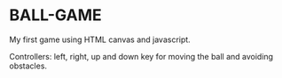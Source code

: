 # BALL-GAME
My first game using HTML canvas and javascript.


Controllers: left, right, up and down key for moving the ball and avoiding obstacles.

